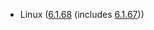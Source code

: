 - Linux ([6.1.68](https://lwn.net/Articles/954989/) (includes [6.1.67](https://lwn.net/Articles/954455)))
